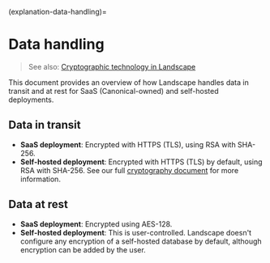 (explanation-data-handling)=
# Data handling

> See also: [Cryptographic technology in Landscape](/explanation/security/cryptographic-technology.md)

This document provides an overview of how Landscape handles data in transit and at rest for SaaS (Canonical-owned) and self-hosted deployments.

## Data in transit

- **SaaS deployment**: Encrypted with HTTPS (TLS), using RSA with SHA-256.
- **Self-hosted deployment**: Encrypted with HTTPS (TLS) by default, using RSA with SHA-256. See our full [cryptography document](/explanation/security/cryptographic-technology.md) for more information.

## Data at rest

- **SaaS deployment**: Encrypted using AES-128.
- **Self-hosted deployment**: This is user-controlled. Landscape doesn't configure any encryption of a self-hosted database by default, although encryption can be added by the user.